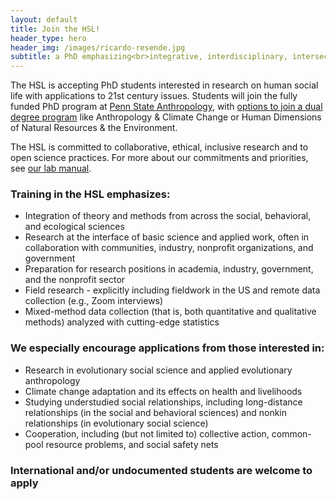 ```yaml
---
layout: default
title: Join the HSL!
header_type: hero
header_img: /images/ricardo-resende.jpg
subtitle: a PhD emphasizing<br>integrative, interdisciplinary, intersectoral anthropology
---
```


The HSL is accepting PhD students interested in research on human social life with applications to 21st century issues. Students will join the fully funded PhD program at [Penn State Anthropology](https://anth.la.psu.edu/), with [options to join a dual degree program](https://anth.la.psu.edu/graduate/dual-title-degrees/) like Anthropology & Climate Change or Human Dimensions of Natural Resources & the Environment.

The HSL is committed to collaborative, ethical, inclusive research and to open science practices. For more about our commitments and priorities, see [our lab manual](https://docs.google.com/document/d/1gsos2uzViR5ekILkxQvUvaB0fb_3TSRP4-_oD94xA8E/).

### Training in the HSL emphasizes:
* Integration of theory and methods from across the social, behavioral, and ecological sciences
* Research at the interface of basic science and applied work, often in collaboration with communities, industry, nonprofit organizations, and government
* Preparation for research positions in academia, industry, government, and the nonprofit sector
* Field research - explicitly including fieldwork in the US and remote data collection (e.g., Zoom interviews)
* Mixed-method data collection (that is, both quantitative and qualitative methods) analyzed with cutting-edge statistics

### We especially encourage applications from those interested in:
* Research in evolutionary social science and applied evolutionary anthropology
* Climate change adaptation and its effects on health and livelihoods
* Studying understudied social relationships, including long-distance relationships (in the social and behavioral sciences) and nonkin relationships (in evolutionary social science)
* Cooperation, including (but not limited to) collective action, common-pool resource problems, and social safety nets

### International and/or undocumented students are welcome to apply
